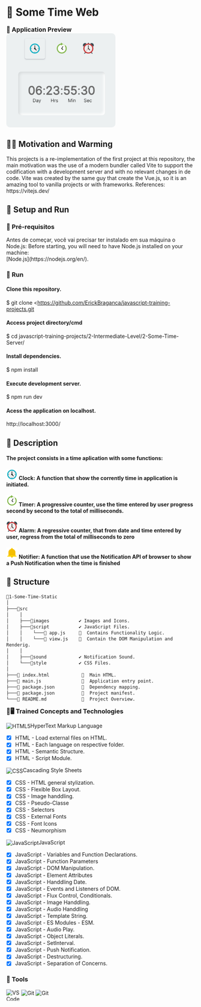 <h1 align = "justify">🚦 Some Time Web</h1>

<div style="margin: 10px 0 2px 0" class="preview-container">
  <h3 style="margin: 0px">🥈 Application Preview</h3>
  <img style="height:250px; border-radius: 10px;" src="https://github.com/ErickBraganca/javascript-training-projects/blob/0768b38de6ac90cb78ed5236375f0361322b9d5b/2-Intermediate-Level/1-Some-Time-Static/src/images/img_preview.png"></img>
</div>

## 📜📢 Motivation and Warming
<span style="margin-botton: 5px">
  This projects is a re-implementation of the first project at this repository, the main motivation was the use of a modern bundler called Vite to support the codification with a development server and with no relevant changes in de code.
  Vite was created by the same guy that create the Vue.js, so it is an amazing tool to vanilla projects or with frameworks.
  References: https://vitejs.dev/
</span>

##  🚦 Setup and Run
### 🚧 Pré-requisitos
<span style="margin-botton: 5px">
Antes de começar, você vai precisar ter instalado em sua máquina o Node.js:
Before starting, you will need to have Node.js installed on your machine:
<br>
[Node.js](https://nodejs.org/en/). 
</span>

### 🚀 Run
#### Clone this repository.
$ git clone <https://github.com/ErickBraganca/javascript-training-projects.git

#### Access project directory/cmd
$ cd javascript-training-projects/2-Intermediate-Level/2-Some-Time-Server/

#### Install dependencies.
$ npm install

#### Execute development server.
$ npm run dev

#### Acess the application on localhost.
http://localhost:3000/

## 🎯 Description
#### The project consists in a time aplication with some functions:

#### <img style="height: 30px" src="https://github.com/ErickBraganca/javascript-training-projects/blob/dc4f5ba9e220452f3b55cd164edcc4d9173bf858/2-Intermediate-Level/1-Some-Time-Static/src/images/clock.png"></img> Clock: A function that show the corrently time in application is initiated.
#### <img style="height: 30px" src="https://github.com/ErickBraganca/javascript-training-projects/blob/dc4f5ba9e220452f3b55cd164edcc4d9173bf858/2-Intermediate-Level/1-Some-Time-Static/src/images/timer.png">  Timer: A progressive counter, use the time entered by user progress second by second to the total of milliseconds.
#### <img style="height: 30px" src="https://github.com/ErickBraganca/javascript-training-projects/blob/dc4f5ba9e220452f3b55cd164edcc4d9173bf858/2-Intermediate-Level/1-Some-Time-Static/src/images/alarm.png">  Alarm: A regressive counter, that from date and time entered by user, regress from the total of milliseconds to zero</p>
#### <img style="height: 30px" src="https://github.com/ErickBraganca/javascript-training-projects/blob/dc4f5ba9e220452f3b55cd164edcc4d9173bf858/2-Intermediate-Level/1-Some-Time-Static/src/images/alert.png">  Notifier: A function that use the Notification API of browser to show a Push Notification when the time is finished

## 🔩 Structure

  ```
📂1-Some-Time-Static
│
├───📁src 
│    │              
│    ├───📁images           ✔️ Images and Icons.                                  
│    ├───📁script           ✔️ JavaScript Files. 
│    │    └───📄 app.js     🔸  Contains Functionality Logic.  
│    │    └───📄 view.js    🔸  Contain the DOM Manipulation and Renderig.    
│    │          
│    ├───📁sound            ✔️ Notification Sound. 
│    └───📁style            ✔️ CSS Files.
│
├───📄 index.html            🔸  Main HTML.
├───📄 main.js               🔸  Application entry point.
├───📄 package.json          🔸  Dependency mapping.
├───📄 package.json          🔸  Project manifest.
└───📄 README.md             🔸  Project Overview.
```
<div class="tech-container">
<h3 style="margin: 10px 0 10px 0;">📗🖥 Trained Concepts and Technologies</h3>

<img align="center" alt="HTML5" height="30" width="40" src="https://cdn.jsdelivr.net/gh/devicons/devicon/icons/html5/html5-original.svg"/>HyperText Markup Language
   - [x] HTML - Load external files on HTML.
   - [x] HTML - Each language on respective folder.
   - [x] HTML - Semantic Structure.
   - [x] HTML - Script Module.

<img align="center" alt="CSS" height="30" width="40" src="https://cdn.jsdelivr.net/gh/devicons/devicon/icons/css3/css3-original.svg" />Cascading Style Sheets
   - [x] CSS - HTML general stylization.
   - [x] CSS - Flexible Box Layout.
   - [x] CSS - Image handdling.
   - [x] CSS - Pseudo-Classe
   - [x] CSS - Selectors 
   - [x] CSS - External Fonts
   - [x] CSS - Font Icons 
   - [x] CSS - Neumorphism

  <img align="center" alt="JavaScript" height="30" width="40" src="https://cdn.jsdelivr.net/gh/devicons/devicon/icons/javascript/javascript-original.svg" />JavaScript
   - [x] JavaScript - Variables and Function Declarations. 
   - [x] JavaScript - Function Parameters
   - [x] JavaScript - DOM Manipulation.
   - [x] JavaScript - Element Attributes  
   - [x] JavaScript - Handdling Date.
   - [x] JavaScript - Events and Listeners of DOM.
   - [x] JavaScript - Flux Control, Conditionals.
   - [x] JavaScript - Image Handdling. 
   - [x] JavaScript - Audio Handdling
   - [x] JavaScript - Template String.
   - [x] JavaScript - ES Modules - ESM.
   - [x] JavaScript - Audio Play.
   - [x] JavaScript - Object Literals.
   - [x] JavaScript - SetInterval.
   - [x] JavaScript - Push Notification.
   - [x] JavaScript - Destructuring.
   - [x] JavaScript - Separation of Concerns.
</div>

<div style="margin: 10px 0 10px 0;">
  <h3>🔨 Tools</h3>
  <img align="left" alt="VSCode" height="30" width="40" src="https://cdn.jsdelivr.net/gh/devicons/devicon/icons/vscode/vscode-original.svg" />
  <img align="center" alt="Git" height="30" width="40" src="https://cdn.jsdelivr.net/gh/devicons/devicon/icons/git/git-original.svg" />
    <img align="center" alt="Git" height="30" width="40" src="https://cdn.jsdelivr.net/gh/devicons/devicon/icons/github/github-original.svg" />
</div><br>



 
